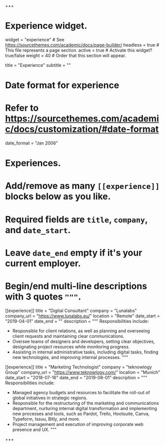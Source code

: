 +++
# Experience widget.
widget = "experience"  # See https://sourcethemes.com/academic/docs/page-builder/
headless = true  # This file represents a page section.
active = true  # Activate this widget? true/false
weight = 40  # Order that this section will appear.

title = "Experience"
subtitle = ""

# Date format for experience
#   Refer to https://sourcethemes.com/academic/docs/customization/#date-format
date_format = "Jan 2006"

# Experiences.
#   Add/remove as many `[[experience]]` blocks below as you like.
#   Required fields are `title`, `company`, and `date_start`.
#   Leave `date_end` empty if it's your current employer.
#   Begin/end multi-line descriptions with 3 quotes `"""`.
[[experience]]
  title = "Digital Consultant"
  company = "Lunalabs"
  company_url = "https://www.lunalabs.eu/"
  location = "Remote"
  date_start = "2019-04-01"
  date_end = ""
  description = """
  Responsibilities include:
  
  * Responsible for client relations, as well as planning and overseeing client requests and maintaining clear communications.
  * Oversee teams of designers and developers, setting clear objectives, designating project resources while monitoring progress.
  * Assisting in internal administrative tasks, including digital tasks, finding new technologies, and improving internal processes.
  """

[[experience]]
  title = "Marketing Technologist"
  company = "teknowlogy Group"
  company_url = "https://www.teknowlogy.com/"
  location = "Munich"
  date_start = "2018-07-16"
  date_end = "2019-08-01"
  description = """
  Responsibilities include:
  
  * Managed agency budgets and resources to facilitate the roll-out of global initiatives in strategic regions.
  * Responsible for the restructuring of the marketing and communications department, nurturing internal digital transformation and implementing new processes and tools, such as Pardot, Trello, Hootsuite, Canva, Typeform, Issuu, Bitly, and more.
  * Project management and execution of improving corporate web presence and UX.
  """

+++
